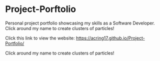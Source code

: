 # Project-Porftolio
Personal project portfolio showcasing my skills as a Software Developer.
Click around my name to create clusters of particles! 

Click this link to view the website: https://acring17.github.io/Project-Portfolio/

Click around my name to create clusters of particles! 
